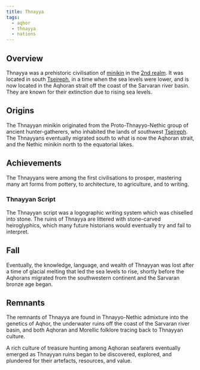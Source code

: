 ```yaml
---
title: Thnayya
tags:
  - aqhor
  - thnayya
  - nations
---
```

## Overview
Thnayya was a prehistoric civilisation of [minikin](fauna/minikin.md) in the [2nd realm](lore/2nd-realm.md). It was located in south [Tseireph](lore/2nd-realm/tseireph.md), in a time when the sea levels were lower, and is now located in the Aqhoran strait off the coast of the Sarvaran river basin. They are known for their extinction due to rising sea levels.
## Origins
The Thnayyan minikin originated from the Proto-Thnayyo-Nethic group of ancient hunter-gatherers, who inhabited the lands of southwest [Tseireph](lore/2nd-realm/tseireph.md). The Thnayyans eventually migrated south to what is now the Aqhoran strait, and the Nethic minikin north to the equatorial lakes.
## Achievements
The Thnayyans were among the first civilisations to prosper, mastering many art forms from pottery, to architecture, to agriculture, and to writing.
### Thnayyan Script
The Thnayyan script was a logographic writing system which was chiselled into stone. The ruins of Thnayya are littered with stone-carved heiroglyphics, which many future historians would eventually try and fail to interpret.
## Fall
Eventually, the knowledge, language, and wealth of Thnayyan was lost after a time of glacial melting that led the sea levels to rise, shortly before the Aqhorans migrated from the southwestern continent and the Sarvaran bronze age began.
## Remnants
The remnants of Thnayya are found in Thnayyo-Nethic admixture into the genetics of Aqhor, the underwater ruins off the coast of the Sarvaran river basin, and both Aqhoran and Morellic folklore tracing back to Thnayyan culture.

A rich culture of treasure hunting among Aqhoran seafarers eventually emerged as Thnayyan ruins began to be discovered, explored, and plundered for their artefacts, resources, and value.